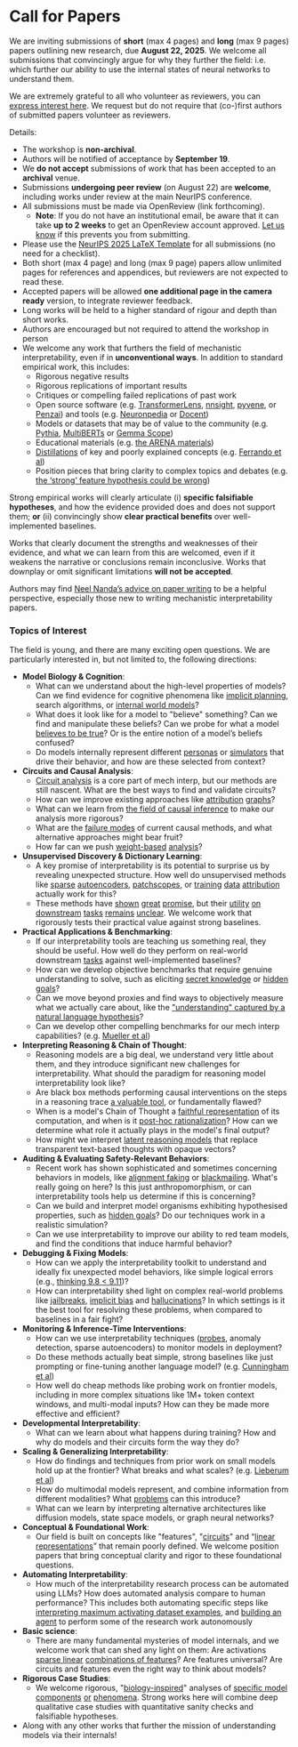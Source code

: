 # Call for Papers
We are inviting submissions of **short** (max 4 pages) and **long** (max 9 pages) papers outlining new research, due **August 22, 2025**. We welcome all submissions that convincingly argue for why they further the field: i.e. which further our ability to use the internal states of neural networks to understand them. 

We are extremely grateful to all who volunteer as reviewers, you can [express interest here](https://www.google.com/url?q=https://docs.google.com/forms/d/e/1FAIpQLSdiw1SJllzoTz_nqzDTzTOGb9DV3W_truQyh-WvYj_QGIi7Mg/viewform?usp%3Ddialog&sa=D&source=editors&ust=1753902613783901&usg=AOvVaw3yNwfnKvpPaA2GyqAMmdcz). We request but do not require that (co-)first authors of submitted papers volunteer as reviewers. 

Details: 
* The workshop is **non-archival**.
* Authors will be notified of acceptance by **September 19**.
* We **do not accept** submissions of work that has been accepted to an **archival** venue.
* Submissions **undergoing peer review** (on August 22) are **welcome**, including works under review at the main NeurIPS conference.
* All submissions must be made via OpenReview (link forthcoming).
  * **Note**: If you do not have an institutional email, be aware that it can take **up to 2 weeks** to get an OpenReview account approved. [Let us know](mailto:neurips2025@mechinterpworkshop.com) if this prevents you from submitting.
* Please use the [NeurIPS 2025 LaTeX Template](https://www.google.com/url?q=https://media.neurips.cc/Conferences/NeurIPS2025/Styles.zip&sa=D&source=editors&ust=1753902613786772&usg=AOvVaw3u_hGUGcPf6lQ8wTZVQWCy) for all submissions (no need for a checklist).
* Both short (max 4 page) and long (max 9 page) papers allow unlimited pages for references and appendices, but reviewers are not expected to read these.
* Accepted papers will be allowed **one additional page in the camera ready** version, to integrate reviewer feedback.
* Long works will be held to a higher standard of rigour and depth than short works.
* Authors are encouraged but not required to attend the workshop in person
* We welcome any work that furthers the field of mechanistic interpretability, even if in **unconventional ways**. In addition to standard empirical work, this includes:
  * Rigorous negative results
  * Rigorous replications of important results
  * Critiques or compelling failed replications of past work
  * Open source software (e.g. [TransformerLens](https://www.google.com/url?q=https://github.com/neelnanda-io/TransformerLens&sa=D&source=editors&ust=1753902613789029&usg=AOvVaw0gvRLj0KxHa5rAH1p4Nn9U), [nnsight](https://www.google.com/url?q=https://github.com/ndif-team/nnsight&sa=D&source=editors&ust=1753902613789237&usg=AOvVaw3dhljIPwit3cOfMbjBNwXe), [pyvene](https://www.google.com/url?q=https://github.com/stanfordnlp/pyvene/tree/main/pyvene/models/mlp&sa=D&source=editors&ust=1753902613789428&usg=AOvVaw136lyFU_BbUacP-jyTq4u_), or [Penzai](https://www.google.com/url?q=https://github.com/google-deepmind/penzai&sa=D&source=editors&ust=1753902613789652&usg=AOvVaw2mX6g6j0pNYP-Ud6kiLOQx)) and tools (e.g. [Neuronpedia](https://www.google.com/url?q=http://neuronpedia.org&sa=D&source=editors&ust=1753902613789877&usg=AOvVaw1LArfnda1QrbOFd-I5Jxco) or [Docent](https://www.google.com/url?q=https://transluce.org/introducing-docent&sa=D&source=editors&ust=1753902613790103&usg=AOvVaw2-7GSZ8Sgeb-l3N2OgPQGE))
  * Models or datasets that may be of value to the community (e.g. [Pythia](https://www.google.com/url?q=https://arxiv.org/abs/2304.01373&sa=D&source=editors&ust=1753902613790447&usg=AOvVaw1C4ixRHRLsylpv5G5fo0gT), [MultiBERTs](https://www.google.com/url?q=https://arxiv.org/abs/2106.16163&sa=D&source=editors&ust=1753902613790618&usg=AOvVaw0iit8eckfzZSG-_9UFy9db) or [Gemma Scope](https://www.google.com/url?q=https://arxiv.org/abs/2408.05147&sa=D&source=editors&ust=1753902613790774&usg=AOvVaw2HNh8NsRUcXg863PfejmsO))
  * Educational materials (e.g. [the ARENA materials](https://www.google.com/url?q=https://arena3-chapter1-transformer-interp.streamlit.app/&sa=D&source=editors&ust=1753902613791102&usg=AOvVaw2gojKF7GTQOsJpJvtoPcz5))
  * [Distillations](https://www.google.com/url?q=https://distill.pub/2017/research-debt/&sa=D&source=editors&ust=1753902613791298&usg=AOvVaw3T_0N8dhv5EYQLn6BAKYEA) of key and poorly explained concepts (e.g. [Ferrando et al](https://www.google.com/url?q=https://arxiv.org/abs/2405.00208&sa=D&source=editors&ust=1753902613791473&usg=AOvVaw3S3OdaBTrrWIvkuayYUfXN))
  * Position pieces that bring clarity to complex topics and debates (e.g. [the ‘strong’ feature hypothesis could be wrong](https://www.google.com/url?q=https://www.alignmentforum.org/posts/tojtPCCRpKLSHBdpn/the-strong-feature-hypothesis-could-be-wrong&sa=D&source=editors&ust=1753902613791892&usg=AOvVaw3BHUbRwE2piwfdMt-ChErE))

Strong empirical works will clearly articulate (i) **specific falsifiable hypotheses**, and how the evidence provided does and does not support them; **or** (ii) convincingly show **clear practical benefits** over well-implemented baselines. 

Works that clearly document the strengths and weaknesses of their evidence, and what we can learn from this are welcomed, even if it weakens the narrative or conclusions remain inconclusive. Works that downplay or omit significant limitations **will not be accepted**. 

Authors may find [Neel Nanda’s advice on paper writing](https://www.google.com/url?q=https://www.alignmentforum.org/posts/eJGptPbbFPZGLpjsp/highly-opinionated-advice-on-how-to-write-ml-papers&sa=D&source=editors&ust=1753902613793547&usg=AOvVaw2Ht0zWjvxDJVBWvzPzTpZE) to be a helpful perspective, especially those new to writing mechanistic interpretability papers. 
### Topics of Interest
The field is young, and there are many exciting open questions. We are particularly interested in, but not limited to, the following directions: 
* **Model Biology & Cognition**:
  * What can we understand about the high-level properties of models? Can we find evidence for cognitive phenomena like [implicit planning](https://www.google.com/url?q=https://transformer-circuits.pub/2025/attribution-graphs/biology.html%23dives-poems&sa=D&source=editors&ust=1753902613794603&usg=AOvVaw0Oq5_GSKT0m_VX4b6mUCjW), search algorithms, or [internal world models](https://www.google.com/url?q=https://arxiv.org/abs/2210.13382&sa=D&source=editors&ust=1753902613794739&usg=AOvVaw0pZPLUZ5ATOBWvloq6Zqbo)?
  * What does it look like for a model to "believe" something? Can we find and manipulate these beliefs? Can we probe for what a model [believes to be true](https://www.google.com/url?q=https://arxiv.org/abs/2310.06824&sa=D&source=editors&ust=1753902613794985&usg=AOvVaw1lRp2DadYTRB6GEz0dSpo4)? Or is the entire notion of a model’s beliefs confused?
  * Do models internally represent different [personas](https://www.google.com/url?q=https://arxiv.org/abs/2406.12094&sa=D&source=editors&ust=1753902613795267&usg=AOvVaw25mPdi2M9ii6g3TT0WlACq) or [simulators](https://www.google.com/url?q=https://www.nature.com/articles/s41586-023-06647-8&sa=D&source=editors&ust=1753902613795365&usg=AOvVaw2MkDYmbTev5hvh9YoMN9qI) that drive their behavior, and how are these selected from context?
* **Circuits and Causal Analysis**:
  * [Circuit analysis](https://www.google.com/url?q=https://distill.pub/2020/circuits/zoom-in/&sa=D&source=editors&ust=1753902613795725&usg=AOvVaw07Dlt8g94k9Xv1rctkMpFQ) is a core part of mech interp, but our methods are still nascent. What are the best ways to find and validate circuits?
  * How can we improve existing approaches like [attribution](https://www.google.com/url?q=https://arxiv.org/abs/2406.11944&sa=D&source=editors&ust=1753902613796095&usg=AOvVaw0PBL1Mh7iJieHHAFNlzqmZ) [graphs](https://www.google.com/url?q=https://transformer-circuits.pub/2025/attribution-graphs/methods.html&sa=D&source=editors&ust=1753902613796242&usg=AOvVaw0pbrLxAbBbbkIX_fGQNOHW)?
  * What can we learn from [the field of causal inference](https://www.google.com/url?q=https://arxiv.org/abs/2407.04690&sa=D&source=editors&ust=1753902613796445&usg=AOvVaw2fcPGLnR9ILhQs_5aGfWlj) to make our analysis more rigorous?
  * What are the [failure modes](https://www.google.com/url?q=https://arxiv.org/abs/2307.15771&sa=D&source=editors&ust=1753902613796712&usg=AOvVaw3iBGlPxPN8A22YjG5hWI2h) of current causal methods, and what alternative approaches might bear fruit?
  * How far can we push [weight-based](https://www.google.com/url?q=https://arxiv.org/abs/2301.05217&sa=D&source=editors&ust=1753902613797077&usg=AOvVaw1NRtXsA6uG1sPKhq8t4t2C) [analysis](https://www.google.com/url?q=https://arxiv.org/abs/2410.08417&sa=D&source=editors&ust=1753902613797217&usg=AOvVaw0UMniKU2diQRGajWxnQhJv)?
* **Unsupervised Discovery & Dictionary Learning**:
  * A key promise of interpretability is its potential to surprise us by revealing unexpected structure. How well do unsupervised methods like [sparse](https://www.google.com/url?q=https://arxiv.org/abs/2103.15949&sa=D&source=editors&ust=1753902613797698&usg=AOvVaw34g1QduBh9B8UfdDEQ6FKH) [autoencoders](https://www.google.com/url?q=https://transformer-circuits.pub/2023/monosemantic-features&sa=D&source=editors&ust=1753902613797815&usg=AOvVaw0qVyeS1zhVLUGAo9ooqHYZ), [patch](https://www.google.com/url?q=https://arxiv.org/abs/2401.06102&sa=D&source=editors&ust=1753902613797922&usg=AOvVaw21OVvsTzTplgapyfNKtWlu)[scopes](https://www.google.com/url?q=https://arxiv.org/abs/2403.10949v2&sa=D&source=editors&ust=1753902613797977&usg=AOvVaw16Kj8agtJGEpBt1MmKuE2w), or [training](https://www.google.com/url?q=https://proceedings.mlr.press/v70/koh17a?ref%3Dhttps://githubhelp.com&sa=D&source=editors&ust=1753902613798067&usg=AOvVaw3ofhZYzqVctBRfJrNEsuOC) [data](https://www.google.com/url?q=https://arxiv.org/abs/2308.03296&sa=D&source=editors&ust=1753902613798136&usg=AOvVaw3Ir9pajmE1Xy8Zt80JnovZ) [attribution](https://www.google.com/url?q=https://arxiv.org/abs/2205.11482&sa=D&source=editors&ust=1753902613798209&usg=AOvVaw1Vw8K_UE8mbIM7IQ9_1A-b) actually work for this?
  * These methods have [shown](https://www.google.com/url?q=https://transformer-circuits.pub/2024/scaling-monosemanticity/index.html&sa=D&source=editors&ust=1753902613798448&usg=AOvVaw0fzzjQonwHn6_LWJFNy38l) [great](https://www.google.com/url?q=https://transformer-circuits.pub/2025/attribution-graphs/biology.html&sa=D&source=editors&ust=1753902613798569&usg=AOvVaw2St9SSKIHjD19SpFLZ4plt) [promise](https://www.google.com/url?q=https://arxiv.org/abs/2503.10965&sa=D&source=editors&ust=1753902613798739&usg=AOvVaw0Pg-BDFhcQWiuzZ8ZHKpDK), but their [utility](https://www.google.com/url?q=https://arxiv.org/abs/2502.16681&sa=D&source=editors&ust=1753902613798824&usg=AOvVaw0neCV86Egkdxssa5hONcuk) [on](https://www.google.com/url?q=https://www.tilderesearch.com/blog/sieve&sa=D&source=editors&ust=1753902613798889&usg=AOvVaw3GC0HpMNmfui8nMC0ivr4u) [downstream](https://www.google.com/url?q=https://arxiv.org/abs/2501.17148&sa=D&source=editors&ust=1753902613798957&usg=AOvVaw1Y6yR_ZIsbe58tX4PubgHV) [tasks](https://www.google.com/url?q=https://transformer-circuits.pub/2024/features-as-classifiers/index.html&sa=D&source=editors&ust=1753902613799082&usg=AOvVaw0xv8tUDQVjHUsfSZoorIw2) [remains](https://www.google.com/url?q=https://arxiv.org/abs/2502.04382&sa=D&source=editors&ust=1753902613799203&usg=AOvVaw0Hmc53eEhZxTCAI0ICtqQ5) [unclear](https://www.google.com/url?q=https://www.alignmentforum.org/posts/4uXCAJNuPKtKBsi28/negative-results-for-saes-on-downstream-tasks&sa=D&source=editors&ust=1753902613799324&usg=AOvVaw1PPIXBGtoKjoXGQTYDiPP_). We welcome work that rigorously tests their practical value against strong baselines.
* **Practical Applications & Benchmarking**:
  * If our interpretability tools are teaching us something real, they should be useful. How well do they perform on real-world downstream [tasks](https://www.google.com/url?q=https://www.lesswrong.com/posts/wGRnzCFcowRCrpX4Y/downstream-applications-as-validation-of-interpretability&sa=D&source=editors&ust=1753902613799872&usg=AOvVaw1zXvJH8vxNhSupXO7H6KUc) against well-implemented baselines?
  * How can we develop objective benchmarks that require genuine understanding to solve, such as eliciting [secret knowledge](https://www.google.com/url?q=https://arxiv.org/abs/2505.14352&sa=D&source=editors&ust=1753902613800267&usg=AOvVaw03N0qHP04q1W_ncqMp-JAX) or [hidden goals](https://www.google.com/url?q=https://arxiv.org/abs/2503.10965&sa=D&source=editors&ust=1753902613800399&usg=AOvVaw2os4jEmkAxye_6xhoAtOLC)?
  * Can we move beyond proxies and find ways to objectively measure what we actually care about, like the ["understanding" captured by a natural language hypothesis](https://www.google.com/url?q=https://arxiv.org/abs/2502.04382&sa=D&source=editors&ust=1753902613800772&usg=AOvVaw3irJSAwr8zCtMHqAYCZOR9)?
  * Can we develop other compelling benchmarks for our mech interp capabilities? (e.g. [Mueller et al](https://www.google.com/url?q=https://arxiv.org/abs/2504.13151&sa=D&source=editors&ust=1753902613800981&usg=AOvVaw1DxQAdaFeNLuIVIfUrZLtX))
* **Interpreting Reasoning & Chain of Thought**:
  * Reasoning models are a big deal, we understand very little about them, and they introduce significant new challenges for interpretability. What should the paradigm for reasoning model interpretability look like?
  * Are black box methods performing causal interventions on the steps in a reasoning trace [a valuable tool](https://www.google.com/url?q=https://arxiv.org/abs/2506.19143&sa=D&source=editors&ust=1753902613801850&usg=AOvVaw2SQuv2Oou3PTdOADjC7z9j), or fundamentally flawed?
  * When is a model's Chain of Thought a [faithful representation](https://www.google.com/url?q=https://arxiv.org/abs/2305.04388&sa=D&source=editors&ust=1753902613802084&usg=AOvVaw3BLpzPHyExE_pZPPxV22pI) of its computation, and when is it [post-hoc rationalization](https://www.google.com/url?q=https://arxiv.org/abs/2503.08679&sa=D&source=editors&ust=1753902613802284&usg=AOvVaw0gJDhhxui0SEzF-S76KuMJ)? How can we determine what role it actually plays in the model's final output?
  * How might we interpret [latent reasoning models](https://www.google.com/url?q=https://arxiv.org/abs/2412.06769&sa=D&source=editors&ust=1753902613802565&usg=AOvVaw1nd2UYd-bUQJdvZ1h5lHcd) that replace transparent text-based thoughts with opaque vectors?
* **Auditing & Evaluating Safety-Relevant Behaviors**:
  * Recent work has shown sophisticated and sometimes concerning behaviors in models, like [alignment faking](https://www.google.com/url?q=https://arxiv.org/abs/2412.14093&sa=D&source=editors&ust=1753902613803160&usg=AOvVaw1cZGduRdsoj4FIbpcFWYyb) or [blackmailing](https://www.google.com/url?q=https://www.anthropic.com/research/agentic-misalignment&sa=D&source=editors&ust=1753902613803285&usg=AOvVaw0oRFbXFT5kzYlKz67GxFUt). What's really going on here? Is this just anthropomorphism, or can interpretability tools help us determine if this is concerning?
  * Can we build and interpret model organisms exhibiting hypothesised properties, such as [hidden goals](https://www.google.com/url?q=https://arxiv.org/abs/2503.10965&sa=D&source=editors&ust=1753902613803637&usg=AOvVaw17DiFhDWd46M2HfTUUQRMB)? Do our techniques work in a realistic simulation?
  * Can we use interpretability to improve our ability to red team models, and find the conditions that induce harmful behavior?
* **Debugging & Fixing Models**:
  * How can we apply the interpretability toolkit to understand and ideally fix unexpected model behaviors, like simple logical errors (e.g., [thinking 9.8 < 9.11](https://www.google.com/url?q=https://transluce.org/observability-interface&sa=D&source=editors&ust=1753902613804308&usg=AOvVaw0BbJefbpqVz60AMuEHtzoT))?
  * How can interpretability shed light on complex real-world problems like [jailbreaks](https://www.google.com/url?q=https://transformer-circuits.pub/2025/attribution-graphs/biology.html%23dives-jailbreak&sa=D&source=editors&ust=1753902613804554&usg=AOvVaw0JkxVdmVUyenCef6L9FS_0), [implicit bias](https://www.google.com/url?q=https://arxiv.org/abs/2506.10922&sa=D&source=editors&ust=1753902613804658&usg=AOvVaw1Vl-2RT5uDs-5Ob5jeKoC3) and [hallucinations](https://www.google.com/url?q=https://arxiv.org/abs/2411.14257&sa=D&source=editors&ust=1753902613804748&usg=AOvVaw1df9CvoKAZsP6CWgvQ75SW)? In which settings is it the best tool for resolving these problems, when compared to baselines in a fair fight?
* **Monitoring & Inference-Time Interventions**:
  * How can we use interpretability techniques ([probes](https://www.google.com/url?q=https://arxiv.org/abs/2102.12452&sa=D&source=editors&ust=1753902613805233&usg=AOvVaw0B_2yCswcKXuTh1QlQAus2), anomaly detection, sparse autoencoders) to monitor models in deployment?
  * Do these methods actually beat simple, strong baselines like just prompting or fine-tuning another language model? (e.g. [Cunningham et al](https://www.google.com/url?q=https://alignment.anthropic.com/2025/cheap-monitors/&sa=D&source=editors&ust=1753902613805683&usg=AOvVaw1VnIuvkLLPNu5ZBsnzttka))
  * How well do cheap methods like probing work on frontier models, including in more complex situations like 1M+ token context windows, and multi-modal inputs? How can they be made more effective and efficient?
* **Developmental Interpretability**:
  * What can we learn about what happens during training? How and why do models and their circuits form the way they do?
* **Scaling & Generalizing Interpretability**:
  * How do findings and techniques from prior work on small models hold up at the frontier? What breaks and what scales? (e.g. [Lieberum et al](https://www.google.com/url?q=https://arxiv.org/abs/2307.09458&sa=D&source=editors&ust=1753902613806684&usg=AOvVaw2J2g1bL6uoHMOXZlxiooEz))
  * How do multimodal models represent, and combine information from different modalities? What [problems](https://www.google.com/url?q=https://openreview.net/pdf?id%3DVUhRdZp8ke&sa=D&source=editors&ust=1753902613806900&usg=AOvVaw32LYsFgoIaZGA21QeoLFe-) can this introduce?
  * What can we learn by interpreting alternative architectures like diffusion models, state space models, or graph neural networks?
* **Conceptual & Foundational Work**:
  * Our field is built on concepts like "features", "[circuits](https://www.google.com/url?q=https://distill.pub/2020/circuits/zoom-in/&sa=D&source=editors&ust=1753902613807455&usg=AOvVaw0_NKdBXOlyyiBsNSFIz02I)" and “[linear representations](https://www.google.com/url?q=https://transformer-circuits.pub/2024/july-update/index.html%23linear-representations&sa=D&source=editors&ust=1753902613807575&usg=AOvVaw1yo080nOpqen1j0BeER4dF)” that remain poorly defined. We welcome position papers that bring conceptual clarity and rigor to these foundational questions.
* **Automating Interpretability**:
  * How much of the interpretability research process can be automated using LLMs? How does automated analysis compare to human performance? This includes both automating specific steps like [interpreting maximum activating dataset examples](https://www.google.com/url?q=https://openaipublic.blob.core.windows.net/neuron-explainer/paper/index.html&sa=D&source=editors&ust=1753902613808181&usg=AOvVaw11uCEML56XiWrYqKyaGnxv), and [building an agent](https://www.google.com/url?q=https://arxiv.org/abs/2404.14394&sa=D&source=editors&ust=1753902613808340&usg=AOvVaw1plNUHt0sT_KUlSMEt6wZ1) to perform some of the research work autonomously
* **Basic science**:
  * There are many fundamental mysteries of model internals, and we welcome work that can shed any light on them: Are activations [sparse linear](https://www.google.com/url?q=https://arxiv.org/abs/1601.03764&sa=D&source=editors&ust=1753902613808996&usg=AOvVaw0MiItDkwUnpOtiR3lS0WOk) [combinations of features](https://www.google.com/url?q=https://transformer-circuits.pub/2022/toy_model/index.html&sa=D&source=editors&ust=1753902613809172&usg=AOvVaw0WwEMOPtU6FXGFzH0u1JCB)? Are features universal? Are circuits and features even the right way to think about models?
* **Rigorous Case Studies**:
  * We welcome rigorous, "[biology-inspired](https://www.google.com/url?q=https://distill.pub/2020/circuits/curve-circuits/&sa=D&source=editors&ust=1753902613809793&usg=AOvVaw0jGgfPUUqXFfKSsexbWAvy)" analyses of [specific model](https://www.google.com/url?q=https://arxiv.org/abs/2310.04625&sa=D&source=editors&ust=1753902613809973&usg=AOvVaw0DWDTI2ANm-KRaQheV4D2Z) [components](https://www.google.com/url?q=https://transformer-circuits.pub/2024/scaling-monosemanticity/index.html&sa=D&source=editors&ust=1753902613810148&usg=AOvVaw0jw0JOx5T7a7lS6l-ry8ma) [or](https://www.google.com/url?q=https://arxiv.org/abs/2305.01610&sa=D&source=editors&ust=1753902613810273&usg=AOvVaw2S42kzvmJRMOa3QSq_X95g) [phenomena](https://www.google.com/url?q=https://arxiv.org/abs/2306.09346&sa=D&source=editors&ust=1753902613810394&usg=AOvVaw2SQBwii18mGWvTTAwu7hiM). Strong works here will combine deep qualitative case studies with quantitative sanity checks and falsifiable hypotheses.
* Along with any other works that further the mission of understanding models via their internals!